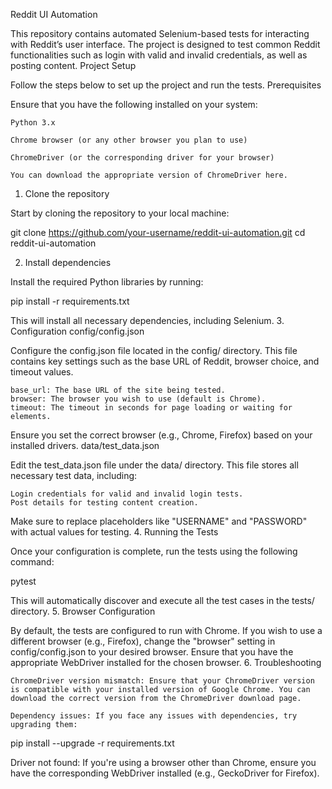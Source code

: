 Reddit UI Automation

This repository contains automated Selenium-based tests for interacting with Reddit’s user interface. The project is designed to test common Reddit functionalities such as login with valid and invalid credentials, as well as posting content.
Project Setup

Follow the steps below to set up the project and run the tests.
Prerequisites

Ensure that you have the following installed on your system:

    Python 3.x

    Chrome browser (or any other browser you plan to use)

    ChromeDriver (or the corresponding driver for your browser)

    You can download the appropriate version of ChromeDriver here.

1. Clone the repository

Start by cloning the repository to your local machine:

git clone https://github.com/your-username/reddit-ui-automation.git
cd reddit-ui-automation

2. Install dependencies

Install the required Python libraries by running:

pip install -r requirements.txt

This will install all necessary dependencies, including Selenium.
3. Configuration
config/config.json

Configure the config.json file located in the config/ directory. This file contains key settings such as the base URL of Reddit, browser choice, and timeout values.

    base_url: The base URL of the site being tested.
    browser: The browser you wish to use (default is Chrome).
    timeout: The timeout in seconds for page loading or waiting for elements.

Ensure you set the correct browser (e.g., Chrome, Firefox) based on your installed drivers.
data/test_data.json

Edit the test_data.json file under the data/ directory. This file stores all necessary test data, including:

    Login credentials for valid and invalid login tests.
    Post details for testing content creation.

Make sure to replace placeholders like "USERNAME" and "PASSWORD" with actual values for testing.
4. Running the Tests

Once your configuration is complete, run the tests using the following command:

pytest

This will automatically discover and execute all the test cases in the tests/ directory.
5. Browser Configuration

By default, the tests are configured to run with Chrome. If you wish to use a different browser (e.g., Firefox), change the "browser" setting in config/config.json to your desired browser. Ensure that you have the appropriate WebDriver installed for the chosen browser.
6. Troubleshooting

    ChromeDriver version mismatch: Ensure that your ChromeDriver version is compatible with your installed version of Google Chrome. You can download the correct version from the ChromeDriver download page.

    Dependency issues: If you face any issues with dependencies, try upgrading them:

pip install --upgrade -r requirements.txt

Driver not found: If you're using a browser other than Chrome, ensure you have the corresponding WebDriver installed (e.g., GeckoDriver for Firefox).
